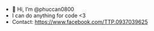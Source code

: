 - 👋 Hi, I’m @phuccan0800
- I can do anything for code <3
- Contact: https://www.facebook.com/TTP.0937039625

<!---
phuccan0800/phuccan0800 is a ✨ special ✨ repository because its `README.md` (this file) appears on your GitHub profile.
You can click the Preview link to take a look at your changes.
--->

